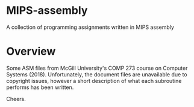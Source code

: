 # MIPS-assembly
A collection of programming assignments written in MIPS assembly

# Overview 
Some ASM files from McGill University's COMP 273 course on Computer Systems (2018).
Unfortunately, the document files are unavailable due to copyright issues, however a short description of 
what each subroutine performs has been written.

Cheers.
